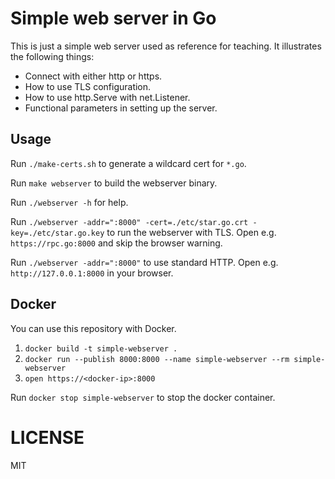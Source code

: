 # Simple web server in Go

This is just a simple web server used as reference for teaching.
It illustrates the following things:

* Connect with either http or https.
* How to use TLS configuration.
* How to use http.Serve with net.Listener.
* Functional parameters in setting up the server.

## Usage

Run `./make-certs.sh` to generate a wildcard cert for `*.go`.

Run `make webserver` to build the webserver binary.

Run `./webserver -h` for help.

Run `./webserver -addr=":8000" -cert=./etc/star.go.crt -key=./etc/star.go.key` to run the webserver with TLS. Open e.g. `https://rpc.go:8000` and skip the browser warning.

Run `./webserver -addr=":8000"` to use standard HTTP. Open e.g. `http://127.0.0.1:8000` in your browser.

## Docker

You can use this repository with Docker.

1. `docker build -t simple-webserver .`
2. `docker run --publish 8000:8000 --name simple-webserver --rm
   simple-webserver`
3. `open https://<docker-ip>:8000`

Run `docker stop simple-webserver` to stop the docker container.

# LICENSE

MIT
